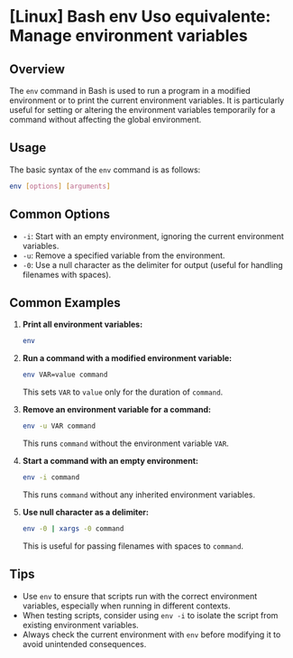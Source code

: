 # [Linux] Bash env Uso equivalente: Manage environment variables

## Overview
The `env` command in Bash is used to run a program in a modified environment or to print the current environment variables. It is particularly useful for setting or altering the environment variables temporarily for a command without affecting the global environment.

## Usage
The basic syntax of the `env` command is as follows:

```bash
env [options] [arguments]
```

## Common Options
- `-i`: Start with an empty environment, ignoring the current environment variables.
- `-u`: Remove a specified variable from the environment.
- `-0`: Use a null character as the delimiter for output (useful for handling filenames with spaces).

## Common Examples

1. **Print all environment variables:**
   ```bash
   env
   ```

2. **Run a command with a modified environment variable:**
   ```bash
   env VAR=value command
   ```
   This sets `VAR` to `value` only for the duration of `command`.

3. **Remove an environment variable for a command:**
   ```bash
   env -u VAR command
   ```
   This runs `command` without the environment variable `VAR`.

4. **Start a command with an empty environment:**
   ```bash
   env -i command
   ```
   This runs `command` without any inherited environment variables.

5. **Use null character as a delimiter:**
   ```bash
   env -0 | xargs -0 command
   ```
   This is useful for passing filenames with spaces to `command`.

## Tips
- Use `env` to ensure that scripts run with the correct environment variables, especially when running in different contexts.
- When testing scripts, consider using `env -i` to isolate the script from existing environment variables.
- Always check the current environment with `env` before modifying it to avoid unintended consequences.